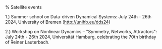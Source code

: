 % Satellite events

1.) Summer school on Data-driven Dynamical Systems: July 24th - 26th 2024, University of Bremen (http://unihb.eu/dds24)

2.) Workshop on Nonlinear Dynamics – "Symmetry, Networks, Attractors": July 24th - 26th 2024, Universität Hamburg, celebrating the 70th birthday of Reiner Lauterbach.
